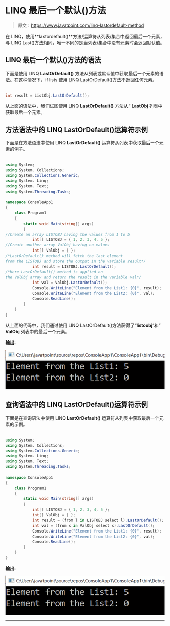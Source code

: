 # LINQ 最后一个默认()方法

> 原文：<https://www.javatpoint.com/linq-lastordefault-method>

在 LINQ，使用**lastordefault()**方法/运算符从列表/集合中返回最后一个元素，与 LINQ Last()方法相同，唯一不同的是当列表/集合中没有元素时会返回默认值。

## LINQ 最后一个默认()方法的语法

下面是使用 LINQ **LastOrDefault()** 方法从列表或默认值中获取最后一个元素的语法。在这种情况下，if lists 使用 LINQ LastOrDefault()方法不返回任何元素。

```cs

int result = ListObj.LastOrDefault();

```

从上面的语法中，我们试图使用 LINQ **LastOrDefault()** 方法从“ **LastObj** 列表中获取最后一个元素。

## 方法语法中的 LINQ LastOrDefault()运算符示例

下面是在方法语法中使用 LINQ **LastOrDefault()** 运算符从列表中获取最后一个元素的例子。

```cs

using System;
using System. Collections;
using System.Collections.Generic;
using System. Linq;
using System. Text;
using System.Threading.Tasks;

namespace ConsoleApp1
{
    class Program1
    {
        static void Main(string[] args)
        {
//Create an array LISTOBJ having the values from 1 to 5
            int[] LISTOBJ = { 1, 2, 3, 4, 5 };
//Create another array ValObj having no values
            int[] ValObj = { };
/*LastOrDefault() method will fetch the last element 
from the LISTOBJ and store the output in the variable result*/
            int result = LISTOBJ.LastOrDefault();
/*Here LastOrDefault() method is applied on 
the ValObj array and return the result in the variable val*/
            int val = ValObj.LastOrDefault();
            Console.WriteLine("Element from the List1: {0}", result);
            Console.WriteLine("Element from the List2: {0}", val);
            Console.ReadLine();
        }
    }
}

```

从上面的代码中，我们通过使用 LINQ LastOrDefault()方法获得了“**listoobj**”和“ **ValObj** 列表中的最后一个元素。

**输出:**

![LINQ LastOrDefault() Method](img/d043aeea9f3fd6131c5e29f55cc59cd4.png)

## 查询语法中的 LINQ LastOrDefault()运算符示例

下面是在查询语法中使用 LINQ **LastOrDefault()** 运算符从列表中获取最后一个元素的示例。

```cs

using System;
using System. Collections;
using System.Collections.Generic;
using System. Linq;
using System. Text;
using System.Threading.Tasks;

namespace ConsoleApp1
{
    class Program1
    {
        static void Main(string[] args)
        {
            int[] LISTOBJ = { 1, 2, 3, 4, 5 };
            int[] ValObj = { };
            int result = (from l in LISTOBJ select l).LastOrDefault();
            int val = (from x in ValObj select x).LastOrDefault();
            Console.WriteLine("Element from the List1: {0}", result);
            Console.WriteLine("Element from the List2: {0}", val);
            Console.ReadLine();
        }
    }
}

```

**输出:**

![LINQ LastOrDefault() Method](img/375b32c32ed90d241d9f8b2b2ecce7fd.png)

* * *
